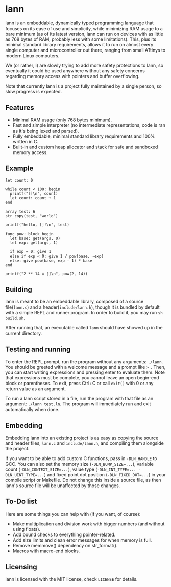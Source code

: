 # lann

lann is an embeddable, dynamically typed programming language that focuses on its ease of use and simplicity, while minimizing RAM usage to a bare minimum (as of its latest version, lann can run on devices with as little as 768 bytes of RAM, probably less with some limitations). This, plus its minimal standard library requirements, allows it to run on almost every single computer and microcontroller out there, ranging from small ATtinys to modern Linux computers.

We (or rather, I) are slowly trying to add more safety protections to lann, so eventually it could be used anywhere without any safety concerns regarding memory access with pointers and buffer overflowing.

Note that currently lann is a project fully maintained by a single person, so slow progress is expected.

## Features

- Minimal RAM usage (only 768 bytes minimum).
- Fast and simple interpreter (no intermediate representations, code is ran as it's being lexed and parsed).
- Fully embeddable, minimal standard library requirements and 100% written in C.
- Built-in and custom heap allocator and stack for safe and sandboxed memory access.

## Example

```lann
let count: 0

while count < 100: begin
  printf("[]\n", count)
  let count: count + 1
end

array test: 6
str_copy(test, "world")

printf("hello, []!\n", test)

func pow: block begin
  let base: get(args, 0)
  let exp: get(args, 1)
  
  if exp = 0: give 1
  else if exp < 0: give 1 / pow(base, -exp)
  else: give pow(base, exp - 1) * base
end

printf("2 ** 14 = []\n", pow(2, 14))
```

## Building

lann is meant to be an embeddable library, composed of a source file(`lann.c`) and a header(`include/lann.h`), though it is bundled by default with a simple REPL and runner program. In order to build it, you may run `sh build.sh`.

After running that, an executable called `lann` should have showed up in the current directory.

## Testing and running

To enter the REPL prompt, run the program without any arguments: `./lann`. You should be greeted with a welcome message and a prompt like `> `. Then, you can start writing expressions and pressing enter to evaluate them. Note that expressions must be complete, you cannot leave an open begin-end block or parentheses. To exit, press Ctrl+C or call `exit()` with 0 or any return value as an argument.

To run a lann script stored in a file, run the program with that file as an argument: `./lann test.ln`. The program will immediately run and exit automatically when done.

## Embedding

Embedding lann into an existing project is as easy as copying the source and header files, `lann.c` and `include/lann.h`, and compiling them alongside the project.

If you want to be able to add custom C functions, pass in `-DLN_HANDLE` to GCC. You can also set the memory size (`-DLN_BUMP_SIZE=...`), variable count (`-DLN_CONTEXT_SIZE=...`), value type (`-DLN_INT_TYPE=... -DLN_UINT_TYPE=...`) and fixed point dot position (`-DLN_FIXED_DOT=...`) in your compile script or Makefile. Do not change this inside a source file, as then lann's source file will be unaffected by those changes.

## To-Do list

Here are some things you can help with (if you want, of course):

- Make multiplication and division work with bigger numbers (and without using floats).
- Add bound checks to everything pointer-related.
- Add size limits and clean error messages for when memory is full.
- Remove memmove() dependency on str_format().
- Macros with macro-end blocks.

## Licensing

lann is licensed with the MIT license, check `LICENSE` for details.
